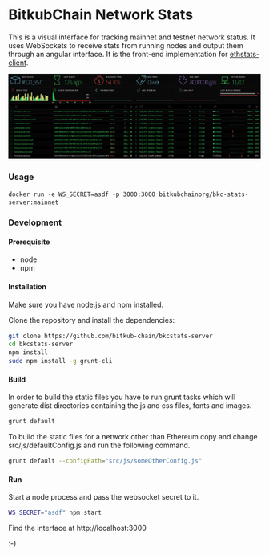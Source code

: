 BitkubChain Network Stats
===============================================

This is a visual interface for tracking mainnet and testnet network status. It uses WebSockets to receive stats from running nodes and output them through an angular interface. It is the front-end implementation for [ethstats-client](https://github.com/goerli/ethstats-client).


![Screenshot](src/images/screenshot.png "Screenshot")


### Usage
```
docker run -e WS_SECRET=asdf -p 3000:3000 bitkubchainorg/bkc-stats-server:mainnet
```

### Development
#### Prerequisite
* node
* npm

#### Installation
Make sure you have node.js and npm installed.

Clone the repository and install the dependencies:

```bash
git clone https://github.com/bitkub-chain/bkcstats-server
cd bkcstats-server
npm install
sudo npm install -g grunt-cli
```

#### Build
In order to build the static files you have to run grunt tasks which will generate dist directories containing the js and css files, fonts and images.

```bash
grunt default
```

To build the static files for a network other than Ethereum copy and change src/js/defaultConfig.js and run the following command.

```bash
grunt default --configPath="src/js/someOtherConfig.js"
```

#### Run
Start a node process and pass the websocket secret to it.

```bash
WS_SECRET="asdf" npm start
```
Find the interface at http://localhost:3000

:-)
